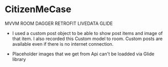 # CitizenMeCase
 MVVM ROOM DAGGER RETROFIT LIVEDATA GLIDE

- I used a custom post object to be able to show post items and image of that item. I also recorded this Custom model to room.
Custom posts are available even if there is no internet connection.

- Placeholder images that we get from Api can't be loadded via Glide library

